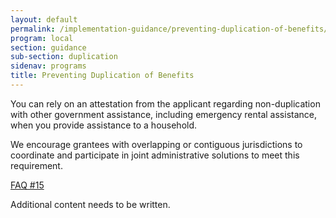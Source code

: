 ```yaml
---
layout: default
permalink: /implementation-guidance/preventing-duplication-of-benefits/
program: local
section: guidance
sub-section: duplication
sidenav: programs
title: Preventing Duplication of Benefits
---
```


You can rely on an attestation from the applicant regarding non-duplication with other government assistance, including emergency rental assistance, when you provide assistance to a household. 

We encourage grantees with overlapping or contiguous jurisdictions to coordinate and participate in joint administrative solutions to meet this requirement.

<a href="{{ site.baseurl }}/faqs#15" class="era-guidance__faq-reference"><span class="usa-tag">FAQ #15</span></a>

<span class="era-guidance__placeholder">
  Additional content needs to be written.
</span>

